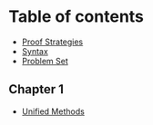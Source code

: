 # Table of contents

* [Proof Strategies](README.md)
* [Syntax](syntax.md)
* [Problem Set](problem-set.md)

## Chapter 1

* [Unified Methods](chapter-1/unified-methods.md)

